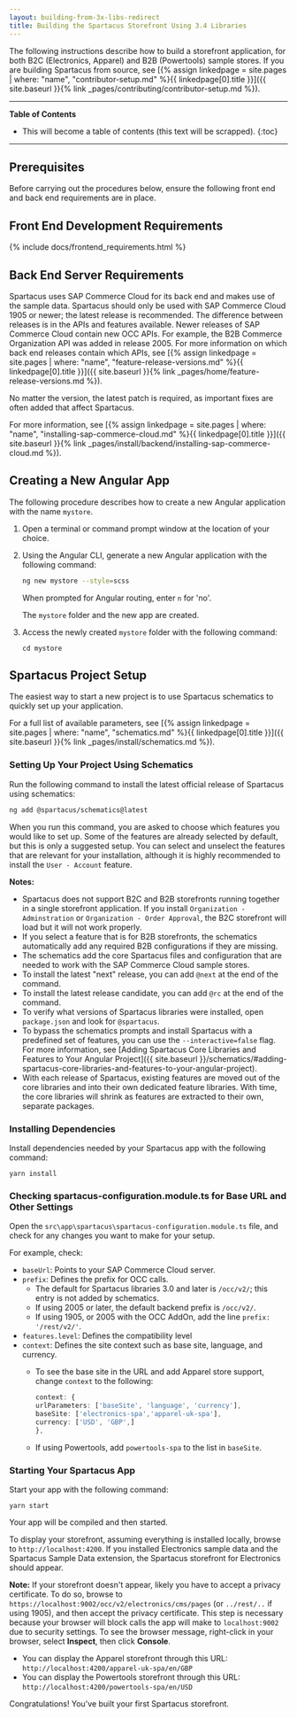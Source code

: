 ```yaml
---
layout: building-from-3x-libs-redirect
title: Building the Spartacus Storefront Using 3.4 Libraries
---
```


The following instructions describe how to build a storefront application, for both B2C (Electronics, Apparel) and B2B (Powertools) sample stores. If you are building Spartacus from source, see [{% assign linkedpage = site.pages | where: "name", "contributor-setup.md" %}{{ linkedpage[0].title }}]({{ site.baseurl }}{% link _pages/contributing/contributor-setup.md %}).

***

**Table of Contents**

- This will become a table of contents (this text will be scrapped).
{:toc}

***

## Prerequisites

Before carrying out the procedures below, ensure the following front end and back end requirements are in place.

## Front End Development Requirements

{% include docs/frontend_requirements.html %}

## Back End Server Requirements

Spartacus uses SAP Commerce Cloud for its back end and makes use of the sample data. Spartacus should only be used with SAP Commerce Cloud 1905 or newer; the latest release is recommended. The difference between releases is in the APIs and features available. Newer releases of SAP Commerce Cloud contain new OCC APIs. For example, the B2B Commerce Organization API was added in release 2005. For more information on which back end releases contain which APIs, see [{% assign linkedpage = site.pages | where: "name", "feature-release-versions.md" %}{{ linkedpage[0].title }}]({{ site.baseurl }}{% link _pages/home/feature-release-versions.md %}).

No matter the version, the latest patch is required, as important fixes are often added that affect Spartacus.

For more information, see [{% assign linkedpage = site.pages | where: "name", "installing-sap-commerce-cloud.md" %}{{ linkedpage[0].title }}]({{ site.baseurl }}{% link _pages/install/backend/installing-sap-commerce-cloud.md %}).

## Creating a New Angular App

The following procedure describes how to create a new Angular application with the name `mystore`.

1. Open a terminal or command prompt window at the location of your choice.

2. Using the Angular CLI, generate a new Angular application with the following command:

   ```bash
   ng new mystore --style=scss
   ```

   When prompted for Angular routing, enter `n` for 'no'.

   The `mystore` folder and the new app are created.

3. Access the newly created `mystore` folder with the following command:

     ```shell
     cd mystore
     ```

## Spartacus Project Setup

The easiest way to start a new project is to use Spartacus schematics to quickly set up your application.

For a full list of available parameters, see [{% assign linkedpage = site.pages | where: "name", "schematics.md" %}{{ linkedpage[0].title }}]({{ site.baseurl }}{% link _pages/install/schematics.md %}).

### Setting Up Your Project Using Schematics

Run the following command to install the latest official release of Spartacus using schematics:

```bash
ng add @spartacus/schematics@latest
```

When you run this command, you are asked to choose which features you would like to set up. Some of the features are already selected by default, but this is only a suggested setup. You can select and unselect the features that are relevant for your installation, although it is highly recommended to install the `User - Account` feature.

**Notes:**

- Spartacus does not support B2C and B2B storefronts running together in a single storefront application. If you install  `Organization - Adminstration` or `Organization - Order Approval`, the B2C storefront will load but it will not work properly.
- If you select a feature that is for B2B storefronts, the schematics automatically add any required B2B configurations if they are missing.
- The schematics add the core Spartacus files and configuration that are needed to work with the SAP Commerce Cloud sample stores.
- To install the latest "next" release, you can add `@next` at the end of the command.
- To install the latest release candidate, you can add `@rc` at the end of the command.
- To verify what versions of Spartacus libraries were installed, open `package.json` and look for `@spartacus`.
- To bypass the schematics prompts and install Spartacus with a predefined set of features, you can use the `--interactive=false` flag. For more information, see [Adding Spartacus Core Libraries and Features to Your Angular Project]({{ site.baseurl }}/schematics/#adding-spartacus-core-libraries-and-features-to-your-angular-project).
- With each release of Spartacus, existing features are moved out of the core libraries and into their own dedicated feature libraries. With time, the core libraries will shrink as features are extracted to their own, separate packages.

### Installing Dependencies

Install dependencies needed by your Spartacus app with the following command:

```shell
yarn install
```

### Checking spartacus-configuration.module.ts for Base URL and Other Settings

Open the `src\app\spartacus\spartacus-configuration.module.ts` file, and check for any changes you want to make for your setup.

For example, check:

- `baseUrl`: Points to your SAP Commerce Cloud server.
- `prefix`: Defines the prefix for OCC calls.
  - The default for Spartacus libraries 3.0 and later is `/occ/v2/`; this entry is not added by schematics.
  - If using 2005 or later, the default backend prefix is `/occ/v2/`.
  - If using 1905, or 2005 with the OCC AddOn, add the line `prefix: '/rest/v2/'`.
- `features.level`: Defines the compatibility level
- `context`: Defines the site context such as base site, language, and currency.
  - To see the base site in the URL and add Apparel store support, change `context` to the following:

     ```ts
     context: {
     urlParameters: ['baseSite', 'language', 'currency'],
     baseSite: ['electronics-spa','apparel-uk-spa'],
     currency: ['USD', 'GBP',]
     },
     ```

  - If using Powertools, add `powertools-spa` to the list in `baseSite`.
  
### Starting Your Spartacus App

Start your app with the following command:

```shell
yarn start
```

Your app will be compiled and then started.

To display your storefront, assuming everything is installed locally, browse to `http://localhost:4200`. If you installed Electronics sample data and the Spartacus Sample Data extension, the Spartacus storefront for Electronics should appear.

**Note:** If your storefront doesn't appear, likely you have to accept a privacy certificate. To do so, browse to `https://localhost:9002/occ/v2/electronics/cms/pages` (or `../rest/..` if using 1905), and then accept the privacy certificate. This step is necessary because your browser will block calls the app will make to `localhost:9002` due to security settings. To see the browser message, right-click in your browser, select **Inspect**, then click **Console**.

- You can display the Apparel storefront through this URL: `http://localhost:4200/apparel-uk-spa/en/GBP`
- You can display the Powertools storefront through this URL: `http://localhost:4200/powertools-spa/en/USD`

Congratulations! You've built your first Spartacus storefront.
